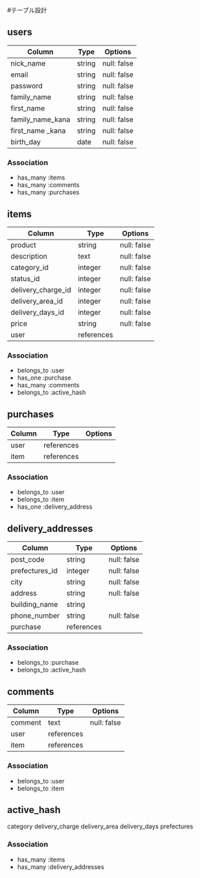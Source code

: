 #テーブル設計

## users

| Column           | Type    | Options      |
| ---------------- | ------- | ------------ |
| nick_name        | string  |  null: false |
| email            | string  |  null: false |
| password         | string  |  null: false |
| family_name      | string  |  null: false |
| first_name       | string  |  null: false |
| family_name_kana | string  |  null: false |
| first_name _kana | string  |  null: false |
| birth_day        | date    |  null: false |


### Association

- has_many :items
- has_many :comments
- has_many :purchases

## items

| Column             | Type    | Options      |
| ------------------ | ------- | ------------ |
| product            | string  |  null: false |
| description        | text    |  null: false |
| category_id        | integer |  null: false |
| status_id          | integer |  null: false |
| delivery_charge_id | integer |  null: false |
| delivery_area_id   | integer |  null: false |
| delivery_days_id   | integer |  null: false |
| price              | string  |  null: false |
| user               | references             |

### Association

- belongs_to :user
- has_one :purchase
- has_many :comments
- belongs_to :active_hash

## purchases

| Column           | Type    | Options      |
| ---------------- | ------- | ------------ |
| user             | references             |
| item             | references             |

### Association

- belongs_to :user
- belongs_to :item
- has_one :delivery_address

## delivery_addresses

| Column           | Type    | Options      |
| ---------------- | ------- | ------------ |
| post_code        | string  |  null: false |
| prefectures_id   | integer |  null: false |
| city             | string  |  null: false |
| address          | string  |  null: false |
| building_name    | string  |              |
| phone_number     | string  |  null: false |
| purchase         | references             |

### Association

- belongs_to :purchase
- belongs_to :active_hash

## comments

| Column           | Type    | Options      |
| ---------------- | ------- | ------------ |
| comment          | text    | null: false  |
| user             | references             |
| item             | references             |

### Association

- belongs_to :user
- belongs_to :item


## active_hash
  category
  delivery_charge
  delivery_area
  delivery_days
  prefectures

  ### Association

  - has_many :items
  - has_many :delivery_addresses